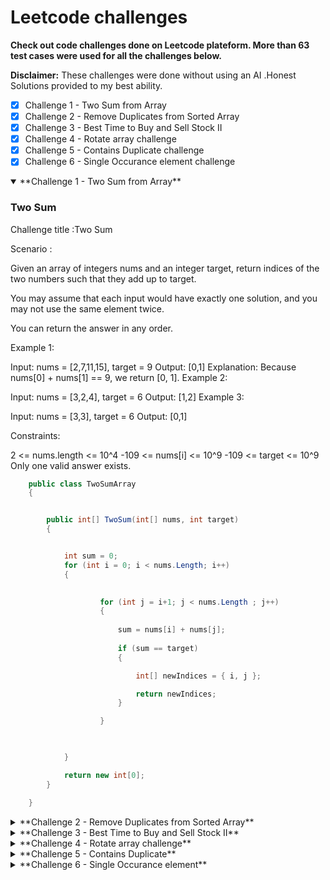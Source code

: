 # Leetcode  challenges

**Check out code challenges done on Leetcode plateform. More than 63 test cases were used for all the challenges below.**


**Disclaimer:**  These challenges were done without using an AI .Honest Solutions provided to my best ability. 


- [x] Challenge 1 - Two Sum from Array
- [x] Challenge 2 - Remove Duplicates from Sorted Array
- [x] Challenge 3 - Best Time to Buy and Sell Stock II
- [x] Challenge 4 - Rotate array challenge
- [x] Challenge 5 - Contains Duplicate challenge 
- [x] Challenge 6 - Single Occurance element challenge
 
<details open>

<summary> **Challenge 1 - Two Sum from Array**</summary>

### Two Sum

Challenge title :Two Sum


Scenario :

Given an array of integers nums and an integer target, return indices of the two numbers such that they add up to target.

You may assume that each input would have exactly one solution, and you may not use the same element twice.

You can return the answer in any order.

 

Example 1:

Input: nums = [2,7,11,15], target = 9
Output: [0,1]
Explanation: Because nums[0] + nums[1] == 9, we return [0, 1].
Example 2:

Input: nums = [3,2,4], target = 6
Output: [1,2]
Example 3:

Input: nums = [3,3], target = 6
Output: [0,1]
 

Constraints:

2 <= nums.length <= 10^4
-109 <= nums[i] <= 10^9
-109 <= target <= 10^9
Only one valid answer exists.
 

```C#
    public class TwoSumArray
    {


        public int[] TwoSum(int[] nums, int target)
        {


            int sum = 0;
            for (int i = 0; i < nums.Length; i++)
            {
             

                    for (int j = i+1; j < nums.Length ; j++)
                    {
                        
                        sum = nums[i] + nums[j];
                 
                        if (sum == target)
                        {

                            int[] newIndices = { i, j };

                            return newIndices;
                        }

                    }

               

            }

            return new int[0];
        }

    }
```

</details>




<details>

<summary>**Challenge 2 - Remove Duplicates from Sorted Array**</summary>

### Remove Duplicates from Sorted Array

Challenge title :Remove Duplicates from Sorted Array


Scenario :

Given an integer array nums sorted in non-decreasing order, remove the duplicates in-place such that each unique element appears only once. The relative order of the elements should be kept the same. Then return the number of unique elements in nums.

Consider the number of unique elements of nums to be k, to get accepted, you need to do the following things:

Change the array nums such that the first k elements of nums contain the unique elements in the order they were present in nums initially. The remaining elements of nums are not important as well as the size of nums.
Return k.
Custom Judge:

The judge will test your solution with the following code:

int[] nums = [...]; // Input array
int[] expectedNums = [...]; // The expected answer with correct length

int k = removeDuplicates(nums); // Calls your implementation

assert k == expectedNums.length;
for (int i = 0; i < k; i++) {
    assert nums[i] == expectedNums[i];
}
If all assertions pass, then your solution will be accepted.

 

Example 1:

Input: nums = [1,1,2]
Output: 2, nums = [1,2,_]
Explanation: Your function should return k = 2, with the first two elements of nums being 1 and 2 respectively.
It does not matter what you leave beyond the returned k (hence they are underscores).
Example 2:

Input: nums = [0,0,1,1,1,2,2,3,3,4]
Output: 5, nums = [0,1,2,3,4,_,_,_,_,_]
Explanation: Your function should return k = 5, with the first five elements of nums being 0, 1, 2, 3, and 4 respectively.
It does not matter what you leave beyond the returned k (hence they are underscores).
 

Constraints:

1 <= nums.length <= 3 * 10^4
-100 <= nums[i] <= 10^0
nums is sorted in non-decreasing order.
 
 

```C#
      internal class RemoveDuplicatesSortedArray
    {

        public int RemoveDuplicates(int[] nums)
        {


            if (nums.Length == 0) return 0;

            int uniqueIndex = 0;

            for (int i = 1; i < nums.Length; i++)
            {
                if (nums[i] != nums[uniqueIndex])
                {
                    uniqueIndex++;
                    nums[uniqueIndex] = nums[i];
                }

            }

            return uniqueIndex + 1;

        }



    }
```

</details>



<details>

<summary>**Challenge 3 - Best Time to Buy and Sell Stock II**</summary>

### Best Time to Buy and Sell Stock II

Challenge title : Best Time to Buy and Sell Stock II


Scenario :

You are given an integer array prices where prices[i] is the price of a given stock on the ith day.

On each day, you may decide to buy and/or sell the stock. You can only hold at most one share of the stock at any time. However, you can buy it then immediately sell it on the same day.

Find and return the maximum profit you can achieve.

 

Example 1:

Input: prices = [7,1,5,3,6,4]
Output: 7
Explanation: Buy on day 2 (price = 1) and sell on day 3 (price = 5), profit = 5-1 = 4.
Then buy on day 4 (price = 3) and sell on day 5 (price = 6), profit = 6-3 = 3.
Total profit is 4 + 3 = 7.
Example 2:

Input: prices = [1,2,3,4,5]
Output: 4
Explanation: Buy on day 1 (price = 1) and sell on day 5 (price = 5), profit = 5-1 = 4.
Total profit is 4.
Example 3:

Input: prices = [7,6,4,3,1]
Output: 0
Explanation: There is no way to make a positive profit, so we never buy the stock to achieve the maximum profit of 0.
 

Constraints:

1 <= prices.length <= 3 * 10^4
0 <= prices[i] <= 10^4

 
 

```C#
  internal class BestTimeBuySellStock
    {

        public int MaxProfit(int[] prices)
        {

          
            int lastIndex = prices.Length - 1;
            int profits = 0;

            for (int i = 0; i < prices.Length; i++)
            {



                if (i + 1 <= lastIndex)
                {

                    if (prices[i] < prices[i + 1])
                    {

                        profits += prices[i + 1] - prices[i];

                    }


                }

                continue;


            }

            return profits;


        }


    } 
```

</details>

<details>

<summary>**Challenge 4 - Rotate array challenge**</summary>

### Rotate array challenge

Challenge title : Rotate array challenge


Scenario :

 Given an integer array nums, rotate the array to the right by k steps, where k is non-negative.
 

Example 1:

Input: nums = [1,2,3,4,5,6,7], k = 3
Output: [5,6,7,1,2,3,4]
Explanation:
rotate 1 steps to the right: [7,1,2,3,4,5,6]
rotate 2 steps to the right: [6,7,1,2,3,4,5]
rotate 3 steps to the right: [5,6,7,1,2,3,4]


Example 2:
Input: nums = [-1,-100,3,99], k = 2
Output: [3,99,-1,-100]
Explanation: 
rotate 1 steps to the right: [99,-1,-100,3]
rotate 2 steps to the right: [3,99,-1,-100]

Constraints:

1 <= nums.length <= 105
-231 <= nums[i] <= 231 - 1
0 <= k <= 105

 
 
NB: The  RotateArrayQuick class meets all the Constraints above , check out the other class RotateArray after RotateArrayQuick class below that didn't meet all the constraints i.e (Time Constraint) :


```C#
  internal class RotateArrayQuick
 {

     public void Rotate(int[] nums, int k)
     {
         int elementsCount = nums.Length;
         int steps = k;
         
         k %= elementsCount; // Handle cases where k > elementsCount

         if (k == 0 || elementsCount <= 1) return; // No rotation needed for these cases


         int[] toLeftShift = new int[k];
         int[] toRightShift = new int[nums.Length - k];
         int sPosition = elementsCount - k;
         int rshiftIndex = nums.Length - toRightShift.Length;
         int startingIndex = 0;
         int[] tempNumsArray = new int[nums.Length];
         
         for (int i = 0; i < nums.Length; i++)
         {
             tempNumsArray[i] = nums[i];

         }


         //Console.WriteLine($"Initial array :[" + string.Join(",", tempNumsArray) + "]\n");

        // Console.WriteLine($"If K = {steps} , then :\n");

         for (int i = 0; i < toLeftShift.Length; i++)
         {
        
                 toLeftShift[startingIndex++] = tempNumsArray[sPosition++];
         
         }



         for (int j = 0; j < toRightShift.Length; j++)
         {
         
                 toRightShift[j] = tempNumsArray[j];
      
         }

         for(int l = 0; l < toLeftShift.Length; l++)
         {
             nums[l] = toLeftShift[l];
         }

         for(int r = 0; r < toRightShift.Length ; r++)
         {
             nums[rshiftIndex++] = toRightShift[r];
         }


         // Console.WriteLine($"Final Result (after swapping using {steps} k steps)    : [" + string.Join(",", nums) + "]\n");
        // Console.WriteLine($"To right Shift results    : [" + string.Join(",", toRightShift) + "]\n");




     }

     }
```

 The RotateArray class below executes step by step swapping but it failed on time Constraints mentioned above i.e Time Constraints.

 The RotateArray class below successfully executed 37 out of 38 test cases from Leetcode. Failed the last test because the array tested was huge with over a 6000 array elements and K was 54944.

 
```C#
 internal class RotateArray
 {



     public void Rotate(int[] nums, int k)
     {
         int elementsCount = nums.Length;
         int lastIndex = nums.Length - 1;
         k %= elementsCount; // Handle cases where k > elementsCount

         if (k == 0 || elementsCount <= 1) return; // No rotation needed for these cases

         int[] arrayHolderD = new int[k];




         int sStart = 0, steps = 1;

         int counter = elementsCount - 1;





         int[] tempNumsArray = new int[nums.Length];

         for (int i = 0; i < nums.Length; i++)
         {
             tempNumsArray[i] = nums[i];

         }


       //  Console.WriteLine($"Initial array :[" + string.Join(",", tempNumsArray) + "]\n");

        // Console.WriteLine($"If K = {k} , then :\n");

     //    Console.WriteLine($"#### Swap array #####\n");





         if (lastIndex != 0)
         {

             for (int j = 0; j < k; j++)
             {

                 if (j == 0)
                 {
                     nums[j] = tempNumsArray[lastIndex];

                 }

                 if (j == 1)
                 {
                     nums[0] = tempNumsArray[lastIndex - 1];
                     nums[j] = tempNumsArray[lastIndex];

                 }

                 // swip array ,shift position then add
                 else if (j > 1)
                 {




                     for (int r2 = 0; r2 < j; r2++)
                     {

                         arrayHolderD[r2 + 1] = nums[r2];

                     }
                     arrayHolderD[0] = tempNumsArray[lastIndex - j];


                     for (int r3 = 0; r3 <= arrayHolderD.Length - 1; r3++)
                     {
                         nums[r3] = arrayHolderD[r3];
                     }


                 }



                 //////
                 for (int b = j + 1; b <= counter; b++)
                 {
                     nums[b] = tempNumsArray[sStart];
                     //if(b > 0) { arrayHolderC[b - 1] = 0; }

                     sStart++;
                 }


               //  Console.WriteLine($"Step {steps}  : [" + string.Join(",", nums) + "]\n");
                 if (j > k - 2)
                 {
                     counter--;
                 }

                 sStart = 0;
                 steps++;


             }





         }



      //   Console.WriteLine($"Final result  : [" + string.Join(",", nums) + "]\n");

     }

```

</details>

<details>

<summary>**Challenge 5 - Contains Duplicate**</summary>

### Contains Duplicate

Challenge title : Contains Duplicate


Scenario :

Given an integer array nums, return true if any value appears at least twice in the array, and return false if every element is distinct.

 

Example 1:

Input: nums = [1,2,3,1]

Output: true

Explanation:

The element 1 occurs at the indices 0 and 3.

Example 2:

Input: nums = [1,2,3,4]

Output: false

Explanation:

All elements are distinct.

Example 3:

Input: nums = [1,1,1,3,3,4,3,2,4,2]

Output: true

 

Constraints:

1 <= nums.length <= 10^5
-10^9 <= nums[i] <= 10^9
 
 

```C#
  public bool ContainsDuplicate(int[] nums)
        {

          Array.Sort(nums);

            for (int i = 0; i < nums.Length - 1; i++)
            {


                    if (nums[i] == nums[i+1])
                    {
                        return true;
                    }



            }

            return false;

        }
```

</details>




<details>

<summary>**Challenge 6 - Single Occurance element**</summary>

### Single Occurance element

Challenge title : Single Occurance element


Scenario :

Given a non-empty array of integers nums, every element appears twice except for one. Find that single one.

You must implement a solution with a linear runtime complexity and use only constant extra space.

 

Example 1:

Input: nums = [2,2,1]

Output: 1

Example 2:

Input: nums = [4,1,2,1,2]

Output: 4

Example 3:

Input: nums = [1]

Output: 1

 

Constraints:

1 <= nums.length <= 3 * 10^4
-3 * 10^4 <= nums[i] <= 3 * 10^4
Each element in the array appears twice except for one element which appears only once.
 
 

```C#
   public int SingleNumber(int[] nums)
        {

            Array.Sort(nums);
            int? occurance = 0;
            for (int i = 0; i <= nums.Length - 1; i++)
            {


                for (int j = 0; j <= nums.Length - 1; j++)
                {

                    if (nums[i] == nums[j])
                    {
                        occurance++;


                    }

                    if (occurance == 2)
                    {

                        occurance = 0;
                        break;
                    }



                }

                if (occurance == 1)
                {

                    return nums[i];
                }





            }




            return 0;
        }
```

</details>

